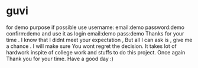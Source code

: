 # guvi
for demo purpose if possible 
use 
username:
email:demo
password:demo
confirm:demo
and use it as login
email:demo
pass:demo
Thanks for your time . I know that I  didnt meet your expectation , But all I can ask is , give me a chance .
I will make sure You wont regret the decision. It takes lot of hardwork inspite of college work and stuffs to do this project. 
Once again Thank you for your time. Have a good day :)
